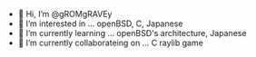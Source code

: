 - 👋 Hi, I’m @gROMgRAVEy
- 👀 I’m interested in ... openBSD, C, Japanese
- 🌱 I’m currently learning ... openBSD's architecture, Japanese
- 💞️ I’m currently collaborateing on ... C raylib game

<!---
gROMgRAVEy/gROMgRAVEy is a ✨ special ✨ repository because its `README.md` (this file) appears on your GitHub profile.
You can click the Preview link to take a look at your changes.
--->
